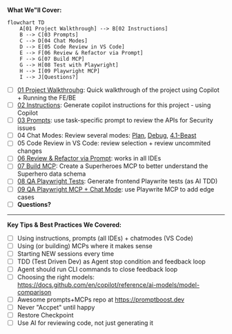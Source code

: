 **What We"ll Cover:**

```mermaid
flowchart TD
	A[01 Project Walkthrough] --> B[02 Instructions]
	B --> C[03 Prompts]
	C --> D[04 Chat Modes]
	D --> E[05 Code Review in VS Code]
	E --> F[06 Review & Refactor via Prompt]
	F --> G[07 Build MCP]
	G --> H[08 Test with Playwright]
	H --> I[09 Playwright MCP]
	I --> J[Questions?]
```
- [ ] [01 Project Walkthrouhg](prompts/01-project-overview.md): Quick walkthrough of the project using Copilot + Running the FE/BE
- [ ] [02 Instructions](prompts/02-generate-instructions.md): Generate copilot instructions for this project - using Copilot
- [ ] [03 Prompts](prompts/11.1-api-security-review.prompt.md): use task-specific prompt to review the APIs for Security issues
- [ ] 04 Chat Modes: Review several modes: [Plan](chatmodes/Plan.chatmode.md), [Debug](chatmodes/Debug.chatmode.md), [4.1-Beast](chatmodes/4.1-Beast-v3.1.chatmode.md)
- [ ] 05 Code Review in VS Code: review selection + review uncommited changes
- [ ] [06 Review & Refactor via Prompt](prompts/13-review-and-refactor.prompt.md): works in all IDEs
- [ ] [07 Build MCP](prompts/04-create-superheroes-mcp.prompt.md): Create a Superheroes MCP to better understand the Superhero data schema
- [ ] [08 QA Playwright Tests](prompts/08-adding-e2e-playwright-tests.md): Generate frontend Playwrite tests (as AI TDD)
- [ ] [09 QA Playwright MCP + Chat Mode](prompts/09-a-playwright-mcp-with-chatmode-vsc.md): use Playwrite MCP to add edge cases
- [ ] **Questions?**

---

**Key Tips & Best Practices We Covered:**
- [ ] Using instructions, prompts (all IDEs) + chatmodes (VS Code)
- [ ] Using (or building) MCPs where it makes sense
- [ ] Starting NEW sessions every time
- [ ] TDD (Test Driven Dev) as Agent stop condition and feedback loop
- [ ] Agent should run CLI commands to close feedback loop
- [ ] Choosing the right models: https://docs.github.com/en/copilot/reference/ai-models/model-comparison
- [ ] Awesome prompts+MCPs repo at https://promptboost.dev
- [ ] Never "Accpet" until happy
- [ ] Restore Checkpoint
- [ ] Use AI for reviewing code, not just generating it